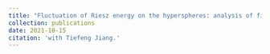 ```yaml
---
title: "Fluctuation of Riesz energy on the hyperspheres: analysis of fixed and high-dimensional settings"
collection: publications
date: 2021-10-15
citation: 'with Tiefeng Jiang.'
---
```


